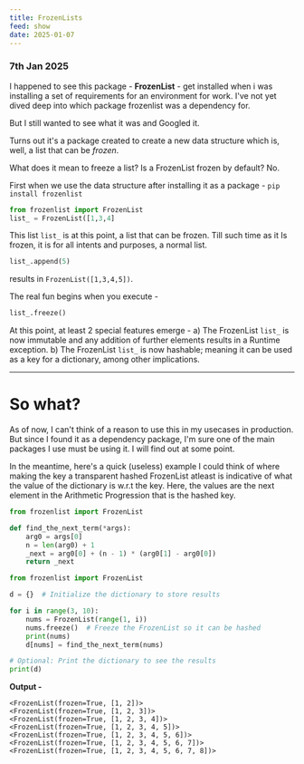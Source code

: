 ```yaml
---
title: FrozenLists
feed: show
date: 2025-01-07
---
```

### 7th Jan 2025

I happened to see this package - **FrozenList** - get installed when i was installing a set of requirements for an environment for work. I've not yet dived deep into which package frozenlist was a dependency for. 

But I still wanted to see what it was and Googled it. 

Turns out it's a package created to create a new data structure which is, well, a list that can be *frozen*.

What does it mean to freeze a list? Is  a FrozenList frozen by default?
No.

First when we use the data structure after installing it as a package - `pip install frozenlist`

```python
from frozenlist import FrozenList
list_ = FrozenList([1,3,4]
```

This list `list_` is at this point, a list that can be frozen. Till such time as it Is frozen, it is for all intents and purposes, a normal list. 

```python
list_.append(5)
```

results in `FrozenList([1,3,4,5])`. 

The real fun begins when you execute - 

```python
list_.freeze()
```

At this point, at least 2 special features emerge - 
a) The FrozenList `list_` is now immutable and any addition of further elements results in a Runtime exception.
b) The FrozenList `list_` is now hashable; meaning it can be used as a key for a dictionary, among other implications.

---
# So what?

As of now, I can't think of a reason to use this in my usecases in production. But since I found it as a dependency package, I'm sure one of the main packages I use must be using it. I will find out at some point.

In the meantime, here's a quick (useless) example I could think of where making the key a transparent hashed FrozenList atleast is indicative of what the value of the dictionary is w.r.t the key. 
Here, the values are the next element in the Arithmetic Progression that is the hashed key.

```python
from frozenlist import FrozenList

def find_the_next_term(*args):
    arg0 = args[0]
    n = len(arg0) + 1
    _next = arg0[0] + (n - 1) * (arg0[1] - arg0[0])
    return _next
```

```python
from frozenlist import FrozenList

d = {}  # Initialize the dictionary to store results

for i in range(3, 10):
    nums = FrozenList(range(1, i))
    nums.freeze()  # Freeze the FrozenList so it can be hashed
    print(nums)
    d[nums] = find_the_next_term(nums)

# Optional: Print the dictionary to see the results
print(d)
```

**Output -** 
```shell
<FrozenList(frozen=True, [1, 2])>
<FrozenList(frozen=True, [1, 2, 3])>
<FrozenList(frozen=True, [1, 2, 3, 4])>
<FrozenList(frozen=True, [1, 2, 3, 4, 5])>
<FrozenList(frozen=True, [1, 2, 3, 4, 5, 6])>
<FrozenList(frozen=True, [1, 2, 3, 4, 5, 6, 7])>
<FrozenList(frozen=True, [1, 2, 3, 4, 5, 6, 7, 8])>
```
